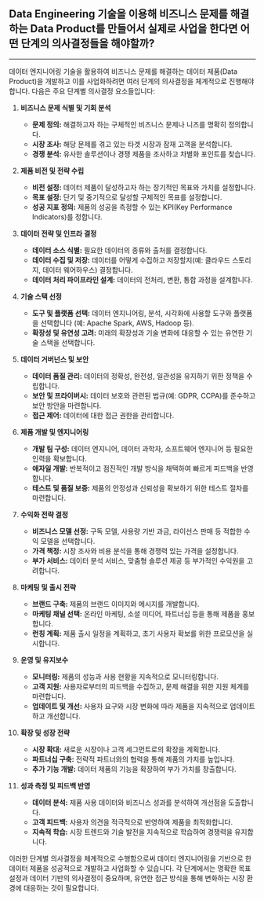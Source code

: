 ## Data Engineering 기술을 이용해 비즈니스 문제를 해결하는 Data Product를 만들어서 실제로 사업을 한다면 어떤 단계의 의사결정들을 해야할까?
---
데이터 엔지니어링 기술을 활용하여 비즈니스 문제를 해결하는 데이터 제품(Data Product)을 개발하고 이를 사업화하려면 여러 단계의 의사결정을 체계적으로 진행해야 합니다. 다음은 주요 단계별 의사결정 요소들입니다:

1. **비즈니스 문제 식별 및 기회 분석**
    
    - **문제 정의:** 해결하고자 하는 구체적인 비즈니스 문제나 니즈를 명확히 정의합니다.
    - **시장 조사:** 해당 문제를 겪고 있는 타겟 시장과 잠재 고객을 분석합니다.
    - **경쟁 분석:** 유사한 솔루션이나 경쟁 제품을 조사하고 차별화 포인트를 찾습니다.
2. **제품 비전 및 전략 수립**
    
    - **비전 설정:** 데이터 제품이 달성하고자 하는 장기적인 목표와 가치를 설정합니다.
    - **목표 설정:** 단기 및 중기적으로 달성할 구체적인 목표를 설정합니다.
    - **성공 지표 정의:** 제품의 성공을 측정할 수 있는 KPI(Key Performance Indicators)를 정합니다.
3. **데이터 전략 및 인프라 결정**
    
    - **데이터 소스 식별:** 필요한 데이터의 종류와 출처를 결정합니다.
    - **데이터 수집 및 저장:** 데이터를 어떻게 수집하고 저장할지(예: 클라우드 스토리지, 데이터 웨어하우스) 결정합니다.
    - **데이터 처리 파이프라인 설계:** 데이터의 전처리, 변환, 통합 과정을 설계합니다.
4. **기술 스택 선정**
    
    - **도구 및 플랫폼 선택:** 데이터 엔지니어링, 분석, 시각화에 사용할 도구와 플랫폼을 선택합니다 (예: Apache Spark, AWS, Hadoop 등).
    - **확장성 및 유연성 고려:** 미래의 확장성과 기술 변화에 대응할 수 있는 유연한 기술 스택을 선택합니다.
5. **데이터 거버넌스 및 보안**
    
    - **데이터 품질 관리:** 데이터의 정확성, 완전성, 일관성을 유지하기 위한 정책을 수립합니다.
    - **보안 및 프라이버시:** 데이터 보호와 관련된 법규(예: GDPR, CCPA)를 준수하고 보안 방안을 마련합니다.
    - **접근 제어:** 데이터에 대한 접근 권한을 관리합니다.
6. **제품 개발 및 엔지니어링**
    
    - **개발 팀 구성:** 데이터 엔지니어, 데이터 과학자, 소프트웨어 엔지니어 등 필요한 인력을 확보합니다.
    - **애자일 개발:** 반복적이고 점진적인 개발 방식을 채택하여 빠르게 피드백을 반영합니다.
    - **테스트 및 품질 보증:** 제품의 안정성과 신뢰성을 확보하기 위한 테스트 절차를 마련합니다.
7. **수익화 전략 결정**
    
    - **비즈니스 모델 선정:** 구독 모델, 사용량 기반 과금, 라이선스 판매 등 적합한 수익 모델을 선택합니다.
    - **가격 책정:** 시장 조사와 비용 분석을 통해 경쟁력 있는 가격을 설정합니다.
    - **부가 서비스:** 데이터 분석 서비스, 맞춤형 솔루션 제공 등 부가적인 수익원을 고려합니다.
8. **마케팅 및 출시 전략**
    
    - **브랜드 구축:** 제품의 브랜드 이미지와 메시지를 개발합니다.
    - **마케팅 채널 선택:** 온라인 마케팅, 소셜 미디어, 파트너십 등을 통해 제품을 홍보합니다.
    - **런칭 계획:** 제품 출시 일정을 계획하고, 초기 사용자 확보를 위한 프로모션을 실시합니다.
9. **운영 및 유지보수**
    
    - **모니터링:** 제품의 성능과 사용 현황을 지속적으로 모니터링합니다.
    - **고객 지원:** 사용자로부터의 피드백을 수집하고, 문제 해결을 위한 지원 체계를 마련합니다.
    - **업데이트 및 개선:** 사용자 요구와 시장 변화에 따라 제품을 지속적으로 업데이트하고 개선합니다.
10. **확장 및 성장 전략**
    
    - **시장 확대:** 새로운 시장이나 고객 세그먼트로의 확장을 계획합니다.
    - **파트너십 구축:** 전략적 파트너와의 협력을 통해 제품의 가치를 높입니다.
    - **추가 기능 개발:** 데이터 제품의 기능을 확장하여 부가 가치를 창출합니다.
11. **성과 측정 및 피드백 반영**
    
    - **데이터 분석:** 제품 사용 데이터와 비즈니스 성과를 분석하여 개선점을 도출합니다.
    - **고객 피드백:** 사용자 의견을 적극적으로 반영하여 제품을 최적화합니다.
    - **지속적 학습:** 시장 트렌드와 기술 발전을 지속적으로 학습하여 경쟁력을 유지합니다.

이러한 단계별 의사결정을 체계적으로 수행함으로써 데이터 엔지니어링을 기반으로 한 데이터 제품을 성공적으로 개발하고 사업화할 수 있습니다. 각 단계에서는 명확한 목표 설정과 데이터 기반의 의사결정이 중요하며, 유연한 접근 방식을 통해 변화하는 시장 환경에 대응하는 것이 필요합니다.